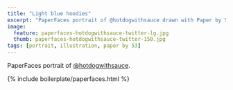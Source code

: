 ```yaml
---
title: "Light blue hoodies"
excerpt: "PaperFaces portrait of @hotdogwithsauce drawn with Paper by 53 on an iPad."
image: 
  feature: paperfaces-hotdogwithsauce-twitter-lg.jpg
  thumb: paperfaces-hotdogwithsauce-twitter-150.jpg
tags: [portrait, illustration, paper by 53]
---
```


PaperFaces portrait of [@hotdogwithsauce](http://twitter.com/hotdogwithsauce).

{% include boilerplate/paperfaces.html %}